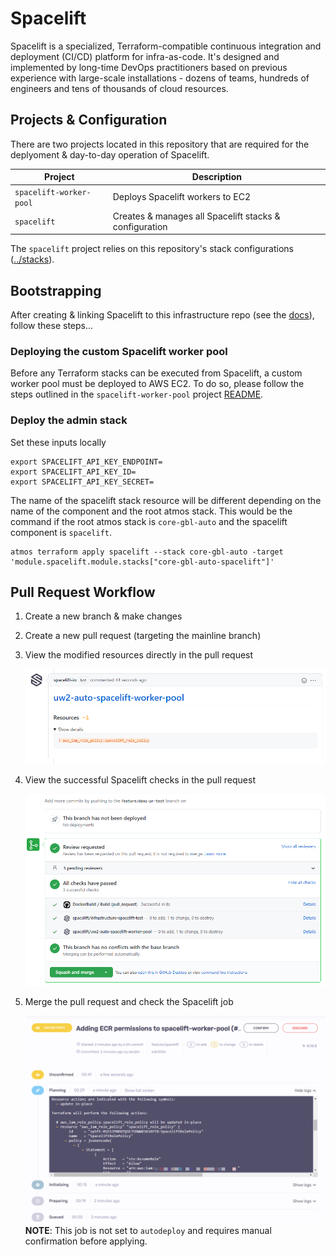 # Spacelift

Spacelift is a specialized, Terraform-compatible continuous integration and deployment (CI/CD) platform for
infra-as-code. It's designed and implemented by long-time DevOps practitioners based on previous experience with
large-scale installations - dozens of teams, hundreds of engineers and tens of thousands of cloud resources.

## Projects & Configuration

There are two projects located in this repository that are required for the deplyoment & day-to-day operation of
Spacelift.

| Project                 | Description                                            |
| ----------------------- | ------------------------------------------------------ |
| `spacelift-worker-pool` | Deploys Spacelift workers to EC2                       |
| `spacelift`             | Creates & manages all Spacelift stacks & configuration |

The `spacelift` project relies on this repository's stack configurations ([../stacks](../stacks)).

## Bootstrapping

After creating & linking Spacelift to this infrastructure repo (see the
[docs](https://docs.spacelift.io/integrations/github)), follow these steps...

### Deploying the custom Spacelift worker pool

Before any Terraform stacks can be executed from Spacelift, a custom worker pool must be deployed to AWS EC2. To do so,
please follow the steps outlined in the `spacelift-worker-pool` project
[README](../components/terraform/spacelift-worker-pool/README.md).

### Deploy the admin stack

Set these inputs locally

```
export SPACELIFT_API_KEY_ENDPOINT=
export SPACELIFT_API_KEY_ID=
export SPACELIFT_API_KEY_SECRET=
```

The name of the spacelift stack resource will be different depending on the name of the component and the root atmos
stack. This would be the command if the root atmos stack is `core-gbl-auto` and the spacelift component is `spacelift`.

```
atmos terraform apply spacelift --stack core-gbl-auto -target 'module.spacelift.module.stacks["core-gbl-auto-spacelift"]'
```

## Pull Request Workflow

1. Create a new branch & make changes
2. Create a new pull request (targeting the mainline branch)
3. View the modified resources directly in the pull request

   ![Spacelift-PR-Changes.png](img/Spacelift-PR-Changes.png)

4. View the successful Spacelift checks in the pull request

   ![Spacelift-PR-Checks.png](img/Spacelift-PR-Checks.png)

5. Merge the pull request and check the Spacelift job

   ![Spacelift-Infrastructure-Behavior.png](img/Spacelift-Merge-Execution.png) **NOTE**: This job is not set to
   `autodeploy` and requires manual confirmation before applying.
